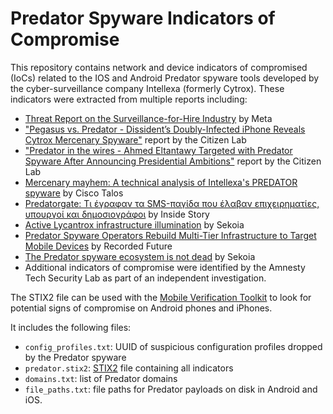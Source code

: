 # Predator Spyware Indicators of Compromise

This repository contains network and device indicators of compromised (IoCs) related to the IOS and Android Predator spyware tools developed by the cyber-surveillance company Intellexa (formerly Cytrox). These indicators were extracted from multiple reports including:

* [Threat Report on the Surveillance-for-Hire Industry](https://about.fb.com/news/2021/12/taking-action-against-surveillance-for-hire/) by Meta
* ["Pegasus vs. Predator - Dissident’s Doubly-Infected iPhone Reveals Cytrox Mercenary Spyware"](https://citizenlab.ca/2021/12/pegasus-vs-predator-dissidents-doubly-infected-iphone-reveals-cytrox-mercenary-spyware/) report by the Citizen Lab
* ["Predator in the wires - Ahmed Eltantawy Targeted with Predator Spyware After Announcing Presidential Ambitions"](https://citizenlab.ca/2023/09/predator-in-the-wires-ahmed-eltantawy-targeted-with-predator-spyware-after-announcing-presidential-ambitions/) report by the Citizen Lab
* [Mercenary mayhem: A technical analysis of Intellexa's PREDATOR spyware](https://blog.talosintelligence.com/mercenary-intellexa-predator/) by Cisco Talos
* [Predatorgate: Τι έγραφαν τα SMS-παγίδα που έλαβαν επιχειρηματίες, υπουργοί και δημοσιογράφοι](https://insidestory.gr/article/predatorgate-ti-egrafan-ta-sms-pagida-poy-elavan-epiheirimaties-ypoyrgoi-kai-dimosiografoi) by Inside Story
* [Active Lycantrox infrastructure illumination](https://blog.sekoia.io/active-lycantrox-infrastructure-illumination/) by Sekoia
* [Predator Spyware Operators Rebuild Multi-Tier Infrastructure to Target Mobile Devices](https://www.recordedfuture.com/predator-spyware-operators-rebuild-multi-tier-infrastructure-target-mobile-devices) by Recorded Future
* [The Predator spyware ecosystem is not dead](https://blog.sekoia.io/the-predator-spyware-ecosystem-is-not-dead/) by Sekoia
* Additional indicators of compromise were identified by the Amnesty Tech Security Lab as part of an independent investigation.

The STIX2 file can be used with the [Mobile Verification Toolkit](https://github.com/mvt-project/mvt) to look for potential signs of compromise on Android phones and iPhones.

It includes the following files:
* `config_profiles.txt`: UUID of suspicious configuration profiles dropped by the Predator spyware
* `predator.stix2`: [STIX2](https://oasis-open.github.io/cti-documentation/stix/intro.html) file containing all indicators
* `domains.txt`: list of Predator domains
* `file_paths.txt`: file paths for Predator payloads on disk in Android and iOS.
